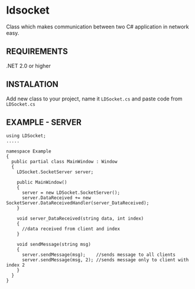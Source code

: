ldsocket
========

Class which makes communication between two C# application in network easy.


REQUIREMENTS
------------

.NET 2.0 or higher


INSTALATION
-----------

Add new class to your project, name it `LDSocket.cs` and paste code from `LDSocket.cs`


EXAMPLE - SERVER
----------------

    using LDSocket;
    .....
    
    namespace Example
    {
      public partial class MainWindow : Window
      {
        LDSocket.SocketServer server;
      
        public MainWindow()
        {
          server = new LDSocket.SocketServer();
          server.DataReceived += new SocketServer.DataReceivedHandler(server_DataReceived);
        }
    
        void server_DataReceived(string data, int index) 
        {
          //data received from client and index
        }
        
        void sendMessage(string msg) 
        {
          server.sendMessage(msg);    //sends message to all clients
          server.sendMessage(msg, 2); //sends message only to client with index 2
        }
      }
    }
